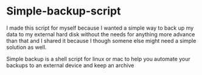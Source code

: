 # Simple-backup-script
I made this script for myself because I wanted a simple way to back up my data to my external hard disk without the needs for anything more advance than that and I shared it because I though somene else might need a simple solution as well.

Simple backup is a shell script for linux or mac to help you automate your backups to an external device and keep an archive
